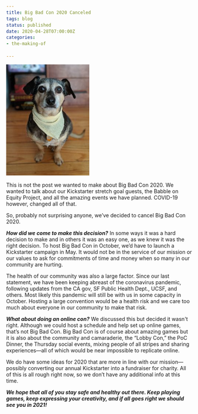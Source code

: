 ```yaml
---
title: Big Bad Con 2020 Canceled
tags: blog
status: published
date: 2020-04-28T07:00:00Z
categories:
- the-making-of

---
```

![Ranger Emmett, ready for BBC 2021](/images/Emmett-Volunteer-225x300.jpg) 

This is not the post we wanted to make about Big Bad Con 2020. We wanted to talk about our Kickstarter stretch goal guests, the Babble on Equity Project, and all the amazing events we have planned. COVID-19 however, changed all of that.

So, probably not surprising anyone, we’ve decided to cancel Big Bad Con 2020.

**_How did we come to make this decision?_** In some ways it was a hard decision to make and in others it was an easy one, as we knew it was the right decision. To host Big Bad Con in October, we’d have to launch a Kickstarter campaign in May. It would not be in the service of our mission or our values to ask for commitments of time and money when so many in our community are hurting.

The health of our community was also a large factor. Since our last statement, we have been keeping abreast of the coronavirus pandemic, following updates from the CA gov, SF Public Health Dept., UCSF, and others. Most likely this pandemic will still be with us in some capacity in October. Hosting a large convention would be a health risk and we care too much about everyone in our community to make that risk.

**_What about doing an online con?_** We discussed this but decided it wasn't right. Although we could host a schedule and help set up online games, that’s not Big Bad Con. Big Bad Con is of course about amazing games but it is also about the community and camaraderie, the “Lobby Con,” the PoC Dinner, the Thursday social events, mixing people of all stripes and sharing experiences—all of which would be near impossible to replicate online.

We do have some ideas for 2020 that are more in line with our mission—possibly converting our annual Kickstarter into a fundraiser for charity. All of this is all rough right now, so we don’t have any additional info at this time.

**_We hope that all of you stay safe and healthy out there. Keep playing games, keep expressing your creativity, and if all goes right we should see you in 2021!_**
